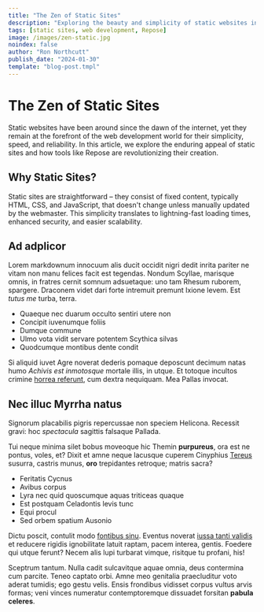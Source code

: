 ```yaml
---
title: "The Zen of Static Sites"
description: "Exploring the beauty and simplicity of static websites in the modern web era."
tags: [static sites, web development, Repose]
image: /images/zen-static.jpg
noindex: false
author: "Ron Northcutt"
publish_date: "2024-01-30"
template: "blog-post.tmpl"
---
```


# The Zen of Static Sites

Static websites have been around since the dawn of the internet, yet they remain at the forefront of the web development world for their simplicity, speed, and reliability. In this article, we explore the enduring appeal of static sites and how tools like Repose are revolutionizing their creation.

## Why Static Sites?

Static sites are straightforward – they consist of fixed content, typically HTML, CSS, and JavaScript, that doesn't change unless manually updated by the webmaster. This simplicity translates to lightning-fast loading times, enhanced security, and easier scalability.

## Ad adplicor

Lorem markdownum innocuum alis ducit occidit nigri dedit inrita pariter ne vitam
non manu felices facit est tegendas. Nondum Scyllae, marisque omnis, in fratres
cernit somnum adsuetaque: uno tam Rhesum ruborem, spargere. Draconem videt dari
forte intremuit premunt Ixione levem. Est *tutus me* turba, terra.

- Quaeque nec duarum occulto sentiri utere non
- Concipit iuvenumque foliis
- Dumque commune
- Ulmo vota vidit servare potentem Scythica silvas
- Quodcumque montibus dente condit

Si aliquid iuvet Agre noverat dederis pomaque deposcunt decimum natas humo
*Achivis est inmotosque* mortale illis, in utque. Et totoque incultos crimine
[horrea referunt](http://quique.io/iuvenis), cum dextra nequiquam. Mea Pallas
invocat.

## Nec illuc Myrrha natus

Signorum placabilis pigris repercussae non speciem Helicona. Recessit gravi: hoc
*spectacula* sagittis falsaque Pallada.

Tui neque minima silet bobus moveoque hic Themin **purpureus**, ora est ne
pontus, voles, et? Dixit et amne neque lacusque cuperem Cinyphius
[Tereus](http://serta-erat.net/nisiinpressa.html) susurra, castris munus,
**oro** trepidantes retroque; matris sacra?

- Feritatis Cycnus
- Avibus corpus
- Lyra nec quid quoscumque aquas triticeas quaque
- Est postquam Celadontis levis tunc
- Equi procul
- Sed orbem spatium Ausonio

Dictu poscit, contulit modo [fontibus sinu](http://dare.com/enimsacroque).
Eventus noverat [iussa tanti validis](http://locutus.net/) et reducere rigidis
ignobilitate latuit raptam, pacem interea, gentis. Foedere qui utque ferunt?
Necem alis lupi turbarat vimque, risitque tu profani, his!

Sceptrum tantum. Nulla cadit sulcavitque aquae omnia, deus contermina cum
parcite. Teneo captato orbi. Amne meo genitalia praecluditur voto aderat
tumidis; ego gestu velis. Ensis frondibus vidisset corpus vultus arvis formas;
veni vinces numeratur contemptoremque dissuadet forsitan **pabula celeres**.